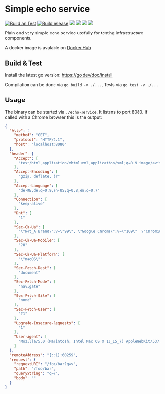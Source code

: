 # Simple echo service

[![Build an Test](https://github.com/Afrouper/echo-service/actions/workflows/build.yml/badge.svg)](https://github.com/Afrouper/echo-service/actions/workflows/build.yml)
[![Build release](https://github.com/Afrouper/echo-service/actions/workflows/release.yaml/badge.svg)](https://github.com/Afrouper/echo-service/actions/workflows/release.yaml)
[![](https://badgen.net/github/release/Afrouper/echo-service?icon=github)](https://github.com/Afrouper/echo-service/releases/latest)
![](https://badgen.net/github/releases/Afrouper/echo-service)
![](https://badgen.net/github/open-issues/Afrouper/echo-service)
![](https://badgen.net/github/license/Afrouper/echo-service)

Plain and very simple echo service usefully for testing infrastructure  components.

A docker image is avalable on [Docker Hub](https://hub.docker.com/repository/docker/afrouper/echo-service)

## Build & Test
Install the latest go version: https://go.dev/doc/install

Compilation can be done via `go build -v ./...`, Tests via `go test -v ./...`

## Usage
The binary can be started via `./echo-service`. It listens to port 8080. If called with a Chrome browser this is
the output: 
```json
{
  "http": {
    "method": "GET",
    "protocol": "HTTP/1.1",
    "host": "localhost:8080"
  },
  "header": {
    "Accept": [
      "text/html,application/xhtml+xml,application/xml;q=0.9,image/avif,image/webp,image/apng,*/*;q=0.8,application/signed-exchange;v=b3;q=0.9"
    ],
    "Accept-Encoding": [
      "gzip, deflate, br"
    ],
    "Accept-Language": [
      "de-DE,de;q=0.9,en-US;q=0.8,en;q=0.7"
    ],
    "Connection": [
      "keep-alive"
    ],
    "Dnt": [
      "1"
    ],
    "Sec-Ch-Ua": [
      "\"Not_A Brand\";v=\"99\", \"Google Chrome\";v=\"109\", \"Chromium\";v=\"109\""
    ],
    "Sec-Ch-Ua-Mobile": [
      "?0"
    ],
    "Sec-Ch-Ua-Platform": [
      "\"macOS\""
    ],
    "Sec-Fetch-Dest": [
      "document"
    ],
    "Sec-Fetch-Mode": [
      "navigate"
    ],
    "Sec-Fetch-Site": [
      "none"
    ],
    "Sec-Fetch-User": [
      "?1"
    ],
    "Upgrade-Insecure-Requests": [
      "1"
    ],
    "User-Agent": [
      "Mozilla/5.0 (Macintosh; Intel Mac OS X 10_15_7) AppleWebKit/537.36 (KHTML, like Gecko) Chrome/109.0.0.0 Safari/537.36"
    ]
  },
  "remoteAddress": "[::1]:60259",
  "request": {
    "requestURI": "/foo/bar?q=v",
    "path": "/foo/bar",
    "queryString": "q=v",
    "body": ""
  }
}
```